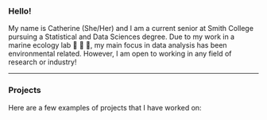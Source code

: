 ### Hello!

My name is Catherine (She/Her) and I am a current senior at Smith College pursuing a Statistical and Data Sciences degree. Due to my work in a marine ecology lab 🐠 🌊 🦀, my main focus in data analysis has been environmental related. However, I am open to working in any field of research or industry!  

-----

### Projects

Here are a few examples of projects that I have worked on:

